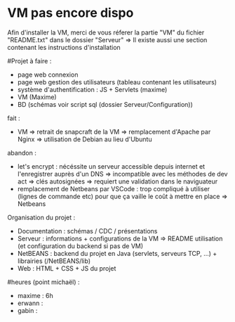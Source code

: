 # VM pas encore dispo
Afin d'installer la VM, merci de vous réferer la partie "VM" du fichier "README.txt" dans le dossier "Serveur"
=> Il existe aussi une section contenant les instructions d'installation



#Projet
à faire :
- page web connexion
- page web gestion des utilisateurs (tableau contenant les utilisateurs)
- système d'authentification : JS + Servlets (maxime)
- VM (Maxime)
- BD (schémas voir script sql (dossier Serveur/Configuration))



fait :
- VM
    => retrait de snapcraft de la VM
    => remplacement d'Apache par Nginx
    => utilisation de Debian au lieu d'Ubuntu



abandon :
- let's encrypt : nécéssite un serveur accessible depuis internet et l'enregistrer auprès d'un DNS => incompatible avec les méthodes de dev act
    => clés autosignées => requiert une validation dans le naviguateur
- remplacement de Netbeans par VSCode : trop compliqué à utiliser (lignes de commande etc) pour que ça vaille le coût à mettre en place
    => Netbeans



Organisation du projet :
- Documentation : schémas / CDC / présentations
- Serveur : informations + configurations de la VM
    => README utilisation (et configuration du backend si pas de VM)
- NetBEANS : backend du projet en Java (servlets, serveurs TCP, ...) + librairies (/NetBEANS/lib)
- Web : HTML + CSS + JS du projet


#heures (point michaël) :
- maxime : 6h
- erwann :
- gabin :
